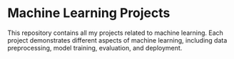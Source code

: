 # Machine Learning Projects

This repository contains all my projects related to machine learning. Each project demonstrates different aspects of machine learning, including data preprocessing, model training, evaluation, and deployment.